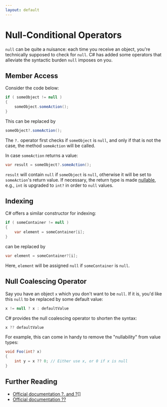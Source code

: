 ```yaml
---
layout: default
---
```

# Null-Conditional Operators

`null` can be quite a nuisance: each time
you receive an object, you're technically
supposed to check for `null`.
C# has added some operators that alleviate
the syntactic burden `null` imposes on you.

## Member Access

Consider the code below:

```csharp
if ( someObject != null )
{
    someObject.someAction();
}
```

This can be replaced by

```csharp
someObject?.someAction();
```

The `?.` operator first checks if `someObject` is `null`,
and only if that is not the case, the method `someAction` will be called.

In case `someAction` returns a value:

```csharp
var result = someObject?.someAction();
```

`result` will contain `null` if `someObject` is `null`, otherwise
it will be set to `someAction`'s return value. If necessary,
the return type is made [nullable](nullable-types.md), e.g., `int` is upgraded to `int?`
in order to `null` values.

## Indexing

C# offers a similar constructor for indexing:

```csharp
if ( someContainer != null )
{
    var element = someContainer[i];
}
```

can be replaced by

```csharp
var element = someContainer?[i];
```

Here, `element` will be assigned `null` if `someContainer` is `null`.

## Null Coalescing Operator

Say you have an object `x` which you don't want to be `null`.
If it is, you'd like this `null` to be replaced by some default value:

```csharp
x != null ? x : defaultValue
```

C# provides the null coalescing operator to shorten the syntax:

```csharp
x ?? defaultValue
```

For example, this can come in handy to remove the "nullability" from value types:

```csharp
void Foo(int? x)
{
    int y = x ?? 0; // Either use x, or 0 if x is null
}
```

## Further Reading

* [Official documentation ?. and ?[]](https://docs.microsoft.com/en-us/dotnet/csharp/language-reference/operators/member-access-operators)
* [Official documentation ??](https://docs.microsoft.com/en-us/dotnet/csharp/language-reference/operators/null-coalescing-operator)